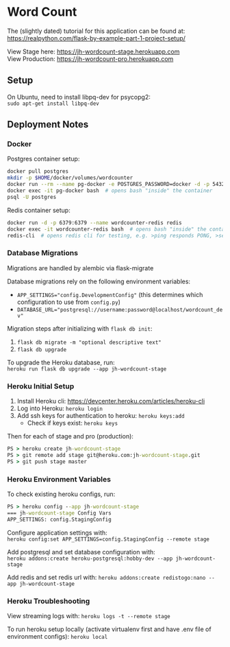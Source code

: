 # Word Count

The (slightly dated) tutorial for this application can be found at:  
https://realpython.com/flask-by-example-part-1-project-setup/

View Stage here: https://jh-wordcount-stage.herokuapp.com  
View Production: https://jh-wordcount-pro.herokuapp.com

## Setup

On Ubuntu, need to install libpq-dev for psycopg2:  
`sudo apt-get install libpq-dev`

## Deployment Notes

### Docker

Postgres container setup:
```sh
docker pull postgres
mkdir -p $HOME/docker/volumes/wordcounter
docker run --rm --name pg-docker -e POSTGRES_PASSWORD=docker -d -p 5432:5432 -v $HOME/docker/volumes/wordcounter:/var/lib/postgresql/data postgres
docker exec -it pg-docker bash  # opens bash "inside" the container
psql -U postgres
```

Redis container setup:
```sh
docker run -d -p 6379:6379 --name wordcounter-redis redis
docker exec -it wordcounter-redis bash  # opens bash "inside" the container
redis-cli  # opens redis cli for testing, e.g. >ping responds PONG, >set name mark >get name responds "mark"
```

### Database Migrations

Migrations are handled by alembic via flask-migrate

Database migrations rely on the following environment variables:
* `APP_SETTINGS="config.DevelopmentConfig"` (this determines which configuration to use from `config.py`)
* `DATABASE_URL="postgresql://username:password@localhost/wordcount_dev"`

Migration steps after initializing with `flask db init`:
1. `flask db migrate -m "optional descriptive text"`
2. `flask db upgrade`

To upgrade the Heroku database, run:  
`heroku run flask db upgrade --app jh-wordcount-stage`

### Heroku Initial Setup

1. Install Heroku cli: https://devcenter.heroku.com/articles/heroku-cli
2. Log into Heroku: `heroku login`
3. Add ssh keys for authentication to heroku: `heroku keys:add`
    - Check if keys exist: `heroku keys`

Then for each of stage and pro (production):
```cmd
PS > heroku create jh-wordcount-stage
PS > git remote add stage git@heroku.com:jh-wordcount-stage.git
PS > git push stage master
```

### Heroku Environment Variables

To check existing heroku configs, run:
```cmd
PS > heroku config --app jh-wordcount-stage
=== jh-wordcount-stage Config Vars
APP_SETTINGS: config.StagingConfig
```

Configure application settings with:  
`heroku config:set APP_SETTINGS=config.StagingConfig --remote stage`

Add postgresql and set database configuration with:  
`heroku addons:create heroku-postgresql:hobby-dev --app jh-wordcount-stage`

Add redis and set redis url with:
`heroku addons:create redistogo:nano --app jh-wordcount-stage`

### Heroku Troubleshooting

View streaming logs with:
`heroku logs -t --remote stage`

To run heroku setup locally (activate virtualenv first and have .env file of environment configs):
`heroku local`